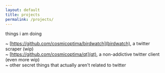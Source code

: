 ```yaml
---
layout: default
title: projects
permalink: /projects/
---
```


things i am doing

~ [https://github.com/cosmicoptima/birdwatch](birdwatch), a twitter scraper (wip)  
~ [https://github.com/cosmicoptima/qt](qt), a non-addictive twitter client (even more wip)  
~ other secret things that actually aren't related to twitter

